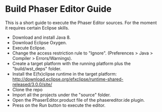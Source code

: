 Build Phaser Editor Guide
=========================

This is a short guide to execute the Phaser Editor sources.
For the moment it requires certain Eclipse skills.

- Download and install Java 8.
- Download Eclipse Oxygen.
- Execute Eclipse.
- Change the access restriction rule to "Ignore". (Preferences > Java > Compiler > Errors/Warnings).
- Create a target platform with the running platform plus the "build/wst_deps" folder.
- Install the E(fx)clipse runtime in the target platform: http://download.eclipse.org/efxclipse/runtime-shared-released/3.0.0/site/
- Clone the repo
- Import all the projects under the "source" folder.
- Open the PhaserEditor.product file of the phasereditor.ide plugin.
- Press on the Run button to execute the editor.

   